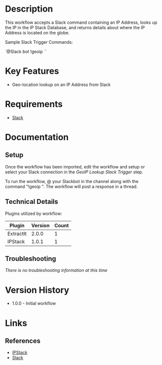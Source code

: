 # Description

This workflow accepts a Slack command containing an IP Address, looks up the IP in the IP Stack Database, and returns
details about where the IP Address is located on the globe.

Sample Slack Trigger Commands:

`@Slack bot !geoip <IP Address>``

# Key Features

* Geo-location lookup on an IP Address from Slack

# Requirements

* [Slack](https://insightconnect.help.rapid7.com/docs/configure-slack-for-chatops)

# Documentation

## Setup

Once the workflow has been imported, edit the workflow and setup or select your Slack connection in the _GeoIP Lookup Slack Trigger_ step.

To run the workflow, @ your Slackbot in the channel along with the command "!geoip <IP Address>". The workflow will post a response in a thread.

## Technical Details

Plugins utilized by workflow:

|Plugin|Version|Count|
|----|----|--------|
|ExtractIt|2.0.0|1|
|IPStack|1.0.1|1|

## Troubleshooting

_There is no troubleshooting information at this time_

# Version History

* 1.0.0 - Initial workflow

# Links

## References

* [IPStack](https://ipstack.com/)
* [Slack](https://slack.com)
